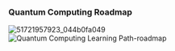 <h3><b>Quantum Computing Roadmap</b></h3>

![51721957923_044b0fa049](https://github.com/user-attachments/assets/e8b1ecf2-b400-4a2b-90b2-91bcdc1775f7)
![Quantum Computing Learning Path-roadmap](https://github.com/nareshns2004/Technology_Stack_Frameworks/assets/144513215/455a653c-fc0c-4542-a98a-3ce8bcd5e30e)
